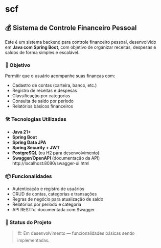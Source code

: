 # scf

## 💰 Sistema de Controle Financeiro Pessoal

Este é um sistema backend para controle financeiro pessoal, desenvolvido em **Java com Spring Boot**, com objetivo de organizar receitas, despesas e saldos de forma simples e escalável.

### 🎯 Objetivo

Permitir que o usuário acompanhe suas finanças com:

* Cadastro de contas (carteira, banco, etc.)
* Registro de receitas e despesas
* Classificação por categorias
* Consulta de saldo por período
* Relatórios básicos financeiros

### 🛠️ Tecnologias Utilizadas

* **Java 21+**
* **Spring Boot**
* **Spring Data JPA**
* **Spring Security + JWT**
* **PostgreSQL** (ou H2 para desenvolvimento)
* **Swagger/OpenAPI** (documentação da API)
        http://localhost:8080/swagger-ui.html
        

### 📦 Funcionalidades

* Autenticação e registro de usuários
* CRUD de contas, categorias e transações
* Regras de negócio para atualização de saldo
* Relatórios por período e categoria
* API RESTful documentada com Swagger

### 🚀 Status do Projeto

> 🏗️ Em desenvolvimento — funcionalidades básicas sendo implementadas.

